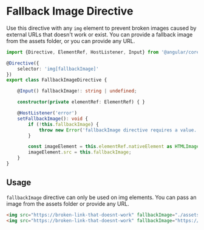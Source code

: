 # Fallback Image Directive

Use this directive with any `img` element to prevent broken images caused by external URLs that doesn't work or exist. 
You can provide a fallback image from the assets folder, or you can provide any URL.

<ngs-code-block-with-header file-name="fallback-image.directive.ts">

```typescript
import {Directive, ElementRef, HostListener, Input} from '@angular/core';

@Directive({
    selector: 'img[fallbackImage]'
})
export class FallbackImageDirective {

    @Input() fallbackImage!: string | undefined;

    constructor(private elementRef: ElementRef) { }

    @HostListener('error')
    setFallbackImage(): void {
        if (!this.fallbackImage) {
            throw new Error('fallbackImage directive requires a value. Example: <img src="https://broken-link-that-doesnt-work" fallbackImage="./assets/placeholder.svg" alt="...">');
        }

        const imageElement = this.elementRef.nativeElement as HTMLImageElement;
        imageElement.src = this.fallbackImage;
    }
}
```

</ngs-code-block-with-header>

## Usage

`fallbackImage` directive can only be used on img elements. You can pass an image from the assets folder or provide any URL.

<ngs-code-block-with-header>

```html
<img src="https://broken-link-that-doesnt-work" fallbackImage="./assets/placeholder.jpeg" alt="Alt text here">
<img src="https://broken-link-that-doesnt-work" fallbackImage="https://via.placeholder.com/150" alt="Alt text here">
```

</ngs-code-block-with-header>
